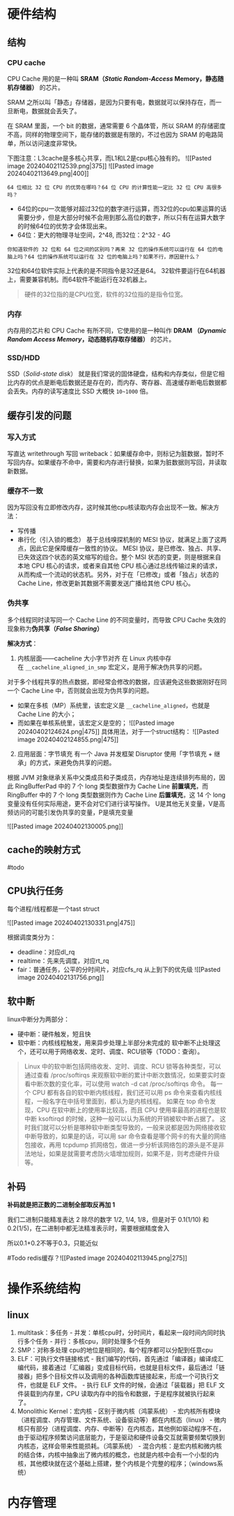 # 硬件结构

## 结构
### CPU cache
CPU Cache 用的是一种叫 **SRAM（_Static Random-Access_ Memory，静态随机存储器）** 的芯片。

SRAM 之所以叫「静态」存储器，是因为只要有电，数据就可以保持存在，而一旦断电，数据就会丢失了。

在 SRAM 里面，一个 bit 的数据，通常需要 6 个晶体管，所以 SRAM 的存储密度不高，同样的物理空间下，能存储的数据是有限的，不过也因为 SRAM 的电路简单，所以访问速度非常快。

下图注意：L3cache是多核心共享，而L1和L2是cpu核心独有的。
![[Pasted image 20240402112539.png|375]]
![[Pasted image 20240402113649.png|400]]

```ad-question
64 位相比 32 位 CPU 的优势在哪吗？64 位 CPU 的计算性能一定比 32 位 CPU 高很多吗？
```
- 64位的cpu一次能够对超过32位的数字进行运算，而32位的cpu如果运算的话需要分步，但是大部分时候不会用到那么高位的数字，所以只有在运算大数字的时候64位的优势才会体现出来。
- 64位：更大的物理寻址空间，2^48, 而32位：2^32 - 4G
```ad-question
你知道软件的 32 位和 64 位之间的区别吗？再来 32 位的操作系统可以运行在 64 位的电脑上吗？64 位的操作系统可以运行在 32 位的电脑上吗？如果不行，原因是什么？
```
32位和64位软件实际上代表的是不同指令是32还是64。
32软件要运行在64机器上，需要兼容机制。而64软件不能运行在32机器上。
>硬件的32位指的是CPU位宽，软件的32位指的是指令位宽。

### 内存
内存用的芯片和 CPU Cache 有所不同，它使用的是一种叫作 **DRAM （_Dynamic Random Access Memory_，动态随机存取存储器）** 的芯片。

### SSD/HDD
SSD（_Solid-state disk_） 就是我们常说的固体硬盘，结构和内存类似，但是它相比内存的优点是断电后数据还是存在的，而内存、寄存器、高速缓存断电后数据都会丢失。内存的读写速度比 SSD 大概快 `10~1000` 倍。

## 缓存引发的问题

### 写入方式
写直达 writethrough
写回 writeback：如果缓存命中，则标记为脏数据，暂时不写回内存。如果缓存不命中，需要和内存进行替换，如果为脏数据则写回，并读取新数据。

### 缓存不一致

因为写回没有立即修改内存，这时候其他cpu核读取内存会出现不一致。解决方法：
- 写传播
- 串行化（引入锁的概念）
基于总线嗅探机制的 MESI 协议，就满足上面了这两点，因此它是保障缓存一致性的协议。
MESI 协议，是已修改、独占、共享、已失效这四个状态的英文缩写的组合。整个 MSI 状态的变更，则是根据来自本地 CPU 核心的请求，或者来自其他 CPU 核心通过总线传输过来的请求，从而构成一个流动的状态机。另外，对于在「已修改」或者「独占」状态的 Cache Line，修改更新其数据不需要发送广播给其他 CPU 核心。


### 伪共享
多个线程同时读写同一个 Cache Line 的不同变量时，而导致 CPU Cache 失效的现象称为**伪共享（_False Sharing_）**

**解决方式**：

1. 内核层面——cacheline 大小字节对齐
   在 Linux 内核中存在 `__cacheline_aligned_in_smp` 宏定义，是用于解决伪共享的问题。

对于多个线程共享的热点数据，即经常会修改的数据，应该避免这些数据刚好在同一个 Cache Line 中，否则就会出现为伪共享的问题。
- 如果在多核（MP）系统里，该宏定义是 `__cacheline_aligned`，也就是 Cache Line 的大小；
- 而如果在单核系统里，该宏定义是空的；
![[Pasted image 20240402124624.png|475]]
具体用法，对于一个struct结构：
![[Pasted image 20240402124855.png|475]]

2. 应用层面：字节填充
   有一个 Java 并发框架 Disruptor 使用「字节填充 + 继承」的方式，来避免伪共享的问题。

根据 JVM 对象继承关系中父类成员和子类成员，内存地址是连续排列布局的，因此 RingBufferPad 中的 7 个 long 类型数据作为 Cache Line **前置填充**，而 RingBuffer 中的 7 个 long 类型数据则作为 Cache Line **后置填充**，这 14 个 long 变量没有任何实际用途，更不会对它们进行读写操作。
U是其他无关变量，V是高频访问的可能引发伪共享的变量，P是填充变量

![[Pasted image 20240402130005.png]]



## cache的映射方式
#todo

## CPU执行任务

每个进程/线程都是一个tast struct

![[Pasted image 20240402130331.png|475]]


根据调度类分为：
- deadline：对应dl_rq
- realtime：先来先调度，对应rt_rq
- fair：普通任务，公平的分时间片，对应cfs_rq
从上到下的优先级
![[Pasted image 20240402131756.png]]

## 软中断
linux中断分为两部分：
- 硬中断：硬件触发，短且快
- 软中断：内核线程触发，用来异步处理上半部分未完成的
软中断不止处理这个，还可以用于网络收发、定时、调度、RCU锁等（TODO：查询）。

> Linux 中的软中断包括网络收发、定时、调度、RCU 锁等各种类型，可以通过查看 /proc/softirqs 来观察软中断的累计中断次数情况，如果要实时查看中断次数的变化率，可以使用 watch -d cat /proc/softirqs 命令。
每一个 CPU 都有各自的软中断内核线程，我们还可以用 ps 命令来查看内核线程，一般名字在中括号里面到，都认为是内核线程。
如果在 top 命令发现，CPU 在软中断上的使用率比较高，而且 CPU 使用率最高的进程也是软中断 ksoftirqd 的时候，这种一般可以认为系统的开销被软中断占据了。
这时我们就可以分析是哪种软中断类型导致的，一般来说都是因为网络接收软中断导致的，如果是的话，可以用 sar 命令查看是哪个网卡的有大量的网络包接收，再用 tcpdump 抓网络包，做进一步分析该网络包的源头是不是非法地址，如果是就需要考虑防火墙增加规则，如果不是，则考虑硬件升级等。

## 补码
**补码就是把正数的二进制全部取反再加 1**

我们二进制只能精准表达 2 除尽的数字 1/2, 1/4, 1/8，但是对于 0.1(1/10) 和 0.2(1/5)，在二进制中都无法精准表示时，需要根据精度舍入

所以0.1+0.2不等于0.3，只能近似






#Todo 
redis缓存？![[Pasted image 20240402113945.png|275]]



# 操作系统结构
## linux
1. multitask：多任务
	   - 并发：单核cpu时，分时间片，看起来一段时间内同时执行多个任务
	   - 并行：多核cpu，同时处理多个任务
2. SMP：对称多处理
	   cpu的地位是相同的，每个程序都可以分配到任意cpu
3. ELF：可执行文件链接格式
	   - 我们编写的代码，首先通过「编译器」编译成汇编代码，接着通过「汇编器」变成目标代码，也就是目标文件，最后通过「链接器」把多个目标文件以及调用的各种函数库链接起来，形成一个可执行文件，也就是 ELF 文件。
	   - 执行 ELF 文件的时候，会通过「装载器」把 ELF 文件装载到内存里，CPU 读取内存中的指令和数据，于是程序就被执行起来了。
4. Monolithic Kernel：宏内核
	   - 区别于微内核（鸿蒙系统）
	   - 宏内核所有模块（进程调度、内存管理、文件系统、设备驱动等）都在内核态（linux）
	   - 微内核只有部分（进程调度、内存、中断等）在内核态，其他例如驱动程序不在，由于驱动程序频繁访问底层能力，于是驱动和硬件设备交互就需要频繁切换到内核态，这样会带来性能损耗。（鸿蒙系统）
	   - 混合内核：是宏内核和微内核的结合体，内核中抽象出了微内核的概念，也就是内核中会有一个小型的内核，其他模块就在这个基础上搭建，整个内核是个完整的程序；（windows系统）

# 内存管理